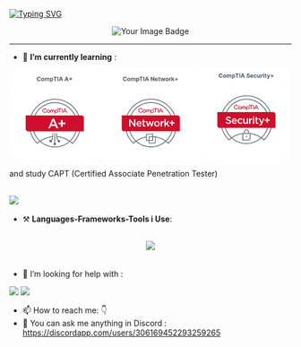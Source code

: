 

[![Typing SVG](https://readme-typing-svg.demolab.com?font=Jersey+10&size=50&pause=1000&color=14CD1E&center=true&vCenter=true&random=false&width=435&lines=Hey+i'm+Dr+W0lf;Welcome+to+my+profile+)](https://git.io/typing-svg)


<!-- <h3 style="color:DodgerBlue;" align="center" >ALOHA🍁</h3> -->
<!--
<p align="center">
 <b>I'm Dr_Wolf a guy who's into A.I and Cybersecurity always passionate for learning</b>
</p>
-->
<div align="center">

</div>

<div align="center">

 <img src="https://tryhackme-badges.s3.amazonaws.com/drw0lf03.png" alt="Your Image Badge" />

</div>



 
 <hr>
 
- 📝 **I’m currently learning** :
<img  width="600" src="comptia.PNG"/>

and study CAPT (Certified Associate Penetration Tester) 

<br>

<img  src="https://preview.redd.it/ready-to-level-up-your-cybersecurity-game-the-capt-v0-nl5t6v95azjf1.png?width=640&crop=smart&auto=webp&s=f43a8b4044eaec3b2f38d726322de59e02311fcb"/>

<br>


- ⚒️ **Languages-Frameworks-Tools i Use**:
<br>

<div align="center">
    <img src="https://skillicons.dev/icons?i=html,css,python,figma,git,github,vscode,vscodium,linux,bash,md,obsidian,matlab,blender&amp;perline=14"/>
</div>
<br>

- 🤔 I’m looking for help with : 
<img src="https://img.shields.io/badge/JavaScript-323330?style=for-the-badge&logo=javascript&logoColor=F7DF1E" />
<img src="https://img.shields.io/badge/C%2B%2B-00599C?style=for-the-badge&logo=c%2B%2B&logoColor=white" />
<br>

- 📫 How to reach me: 👇
- 💬 You can ask me anything in Discord : 
https://discordapp.com/users/306169452293259265

<!--

-->
